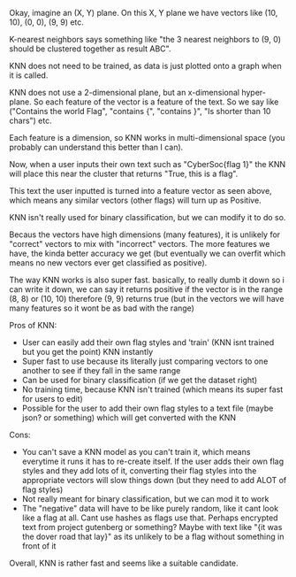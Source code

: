 Okay, imagine an (X, Y) plane. On this X, Y plane we have vectors like (10, 10), (0, 0), (9, 9) etc.

K-nearest neighbors says something like "the 3 nearest neighbors to (9, 0) should be clustered together as result ABC". 

KNN does not need to be trained, as data is just plotted onto a graph when it is called.

KNN does not use a 2-dimensional plane, but an x-dimensional hyper-plane. So each feature of the vector is a feature of the text. So we say like ("Contains the world Flag", "contains {", "contains }", "Is shorter than 10 chars") etc.

Each feature is a dimension, so KNN works in multi-dimensional space (you probably can understand this better than I can).

Now, when a user inputs their own text such as "CyberSoc{flag 1}" the KNN will place this near the cluster that returns "True, this is a flag".

This text the user inputted is turned into a feature vector as seen above, which means any similar vectors (other flags) will turn up as Positive.

KNN isn't really used for binary classification, but we can modify it to do so.

Becaus the vectors have high dimensions (many features), it is unlikely for "correct" vectors to mix with "incorrect" vectors. The more features we have, the kinda better accuracy we get (but eventually we can overfit which means no new vectors ever get classified as positive).

The way KNN works is also super fast. basically, to really dumb it down so i can write it down, we can say it returns positive if the vector is in the range (8, 8) or (10, 10) therefore (9, 9) returns true (but in the vectors we will have many features so it wont be as bad with the range)

Pros of KNN:
* User can easily add their own flag styles and 'train' (KNN isnt trained but you get the point) KNN instantly
* Super fast to use because its literally just comparing vectors to one another to see if they fall in the same range
* Can be used for binary classification (if we get the dataset right)
* No training time, because KNN isn't trained (which means its super fast for users to edit)
* Possible for the user to add their own flag styles to a text file (maybe json? or something) which will get converted with the KNN

Cons:
* You can't save a KNN model as you can't train it, which means everytime it runs it has to re-create itself. If the user adds their own flag styles and they add lots of it, converting their flag styles into the appropriate vectors will slow things down (but they need to add ALOT of flag styles)
* Not really meant for binary classification, but we can mod it to work
* The "negative" data will have to be like purely random, like it cant look like a flag at all. Cant use hashes as flags use that. Perhaps encrypted text from project gutenberg or something? Maybe with text like "{it was the dover road that lay}" as its unlikely to be a flag without something in front of it

Overall, KNN is rather fast and seems like a suitable candidate.

